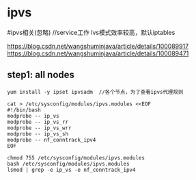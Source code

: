 # ipvs
#ipvs相关(忽略)   //service工作 lvs模式效率较高，默认iptables

https://blog.csdn.net/wangshuminjava/article/details/100089917
https://blog.csdn.net/wangshuminjava/article/details/100089471


## step1: all nodes
```
yum install -y ipset ipvsadm  //各个节点，为了查看ipvs代理规则
```

```
cat > /etc/sysconfig/modules/ipvs.modules <<EOF
#!/bin/bash
modprobe -- ip_vs
modprobe -- ip_vs_rr
modprobe -- ip_vs_wrr
modprobe -- ip_vs_sh
modprobe -- nf_conntrack_ipv4
EOF

chmod 755 /etc/sysconfig/modules/ipvs.modules
bash /etc/sysconfig/modules/ipvs.modules
lsmod | grep -e ip_vs -e nf_conntrack_ipv4
```

